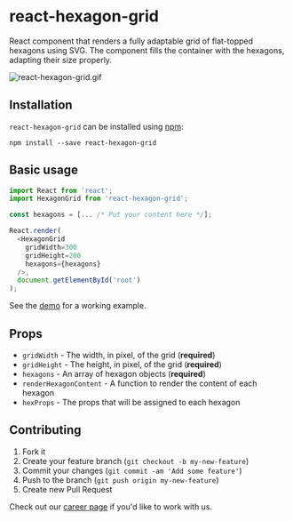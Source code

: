 # react-hexagon-grid

React component that renders a fully adaptable grid of flat-topped hexagons using SVG. The
component fills the container with the hexagons, adapting their size properly.

![react-hexagon-grid.gif](https://thumbs.gfycat.com/FrigidDisloyalFinch-size_restricted.gif)

## Installation

`react-hexagon-grid` can be installed using [npm](https://npmjs.org/):

```
npm install --save react-hexagon-grid
```

## Basic usage

```javascript
import React from 'react';
import HexagonGrid from 'react-hexagon-grid';

const hexagons = [... /* Put your content here */];

React.render(
  <HexagonGrid
    gridWidth=300
    gridHeight=200
    hexagons={hexagons}
  />,
  document.getElementById('root')
);
```

See the [demo](./demo/) for a working example.

## Props

* `gridWidth`              - The width, in pixel, of the grid (**required**)
* `gridHeight`             - The height, in pixel, of the grid (**required**)
* `hexagons`               - An array of hexagon objects (**required**)
* `renderHexagonContent`   - A function to render the content of each hexagon
* `hexProps`               - The props that will be assigned to each hexagon

## Contributing

1. Fork it
2. Create your feature branch (`git checkout -b my-new-feature`)
3. Commit your changes (`git commit -am 'Add some feature'`)
4. Push to the branch (`git push origin my-new-feature`)
5. Create new Pull Request

Check out our [career page](https://github.com/runtastic/request_handler) if you'd like to work with us.
